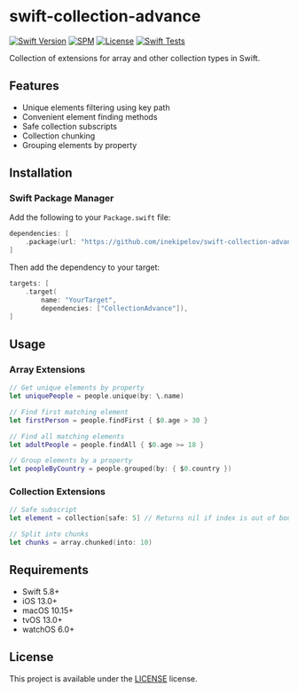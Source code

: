# swift-collection-advance

[![Swift Version](https://img.shields.io/badge/Swift-5.8+-orange.svg)](https://swift.org/)
[![SPM](https://img.shields.io/badge/SPM-compatible-brightgreen.svg)](https://swift.org/package-manager/)
[![License](https://img.shields.io/badge/license-MIT-blue.svg)](LICENSE)
[![Swift Tests](https://github.com/inekipelov/swift-collection-advance/actions/workflows/swift.yml/badge.svg)](https://github.com/inekipelov/swift-collection-advance/actions/workflows/swift.yml)

Collection of extensions for array and other collection types in Swift.

## Features

- Unique elements filtering using key path
- Convenient element finding methods
- Safe collection subscripts
- Collection chunking
- Grouping elements by property

## Installation

### Swift Package Manager

Add the following to your `Package.swift` file:

```swift
dependencies: [
    .package(url: "https://github.com/inekipelov/swift-collection-advance.git", from: "0.1.0")
]
```

Then add the dependency to your target:

```swift
targets: [
    .target(
        name: "YourTarget",
        dependencies: ["CollectionAdvance"]),
]
```

## Usage

### Array Extensions

```swift
// Get unique elements by property
let uniquePeople = people.unique(by: \.name)

// Find first matching element
let firstPerson = people.findFirst { $0.age > 30 }

// Find all matching elements
let adultPeople = people.findAll { $0.age >= 18 }

// Group elements by a property
let peopleByCountry = people.grouped(by: { $0.country })
```

### Collection Extensions

```swift
// Safe subscript
let element = collection[safe: 5] // Returns nil if index is out of bounds

// Split into chunks
let chunks = array.chunked(into: 10)
```

## Requirements

- Swift 5.8+
- iOS 13.0+
- macOS 10.15+
- tvOS 13.0+
- watchOS 6.0+

## License

This project is available under the [LICENSE](LICENSE) license.
